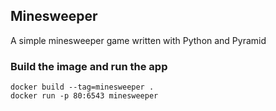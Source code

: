 ## Minesweeper

A simple minesweeper game written with Python and Pyramid

### Build the image and run the app

```shell
docker build --tag=minesweeper .
docker run -p 80:6543 minesweeper
```
